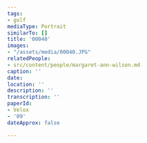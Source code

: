 ```yaml
---
tags:
- golf
mediaType: Portrait
similarTo: []
title: '00040'
images:
- "/assets/media/00040.JPG"
relatedPeople:
- src/content/people/margaret-ann-wilson.md
caption: ''
date: 
location: ''
description: ''
transcription: ''
paperId:
- Velox
- '09'
dateApprox: false

---
```

